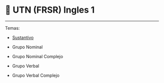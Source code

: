 # :book: UTN (FRSR) Ingles 1

---

Temas:

- [Sustantivo]()

- Grupo Nominal

- Grupo Nominal Complejo

- Grupo Verbal

- Grupo Verbal Complejo
